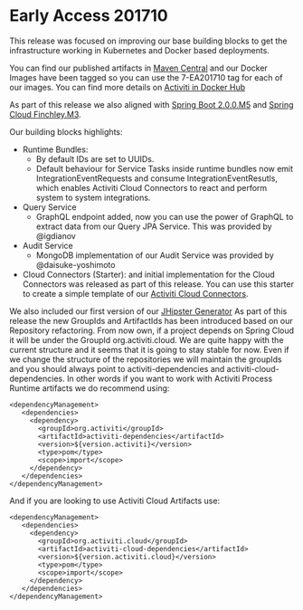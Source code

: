 # Early Access 201710

This release was focused on improving our base building blocks to get the infrastructure working in Kubernetes and Docker based deployments.

You can find our published artifacts in [Maven Central](http://search.maven.org/#search|ga|1|activiti-cloud) and our Docker Images have been tagged so you can use the 7-EA201710 tag for each of our images. You can find more details on [Activiti in Docker Hub](https://hub.docker.com/u/activiti/)

As part of this release we also aligned with [Spring Boot 2.0.0.M5](https://github.com/spring-projects/spring-boot/wiki/Spring-Boot-2.0.0-M5-Release-Notes) and [Spring Cloud Finchley.M3](https://github.com/spring-projects/spring-cloud/wiki/Spring-Cloud-Finchley-Release-Notes).

Our building blocks highlights:

* Runtime Bundles:
  * By default IDs are set to UUIDs.
  * Default behaviour for Service Tasks inside runtime bundles now emit IntegrationEventRequests and consume IntegrationEventResutls, which enables Activiti Cloud Connectors to react and perform system to system integrations.
* Query Service
  * GraphQL endpoint added, now you can use the power of GraphQL to extract data from our Query JPA Service. This was provided by @igdianov
* Audit Service
  * MongoDB implementation of our Audit Service was provided by @daisuke-yoshimoto
* Cloud Connectors \(Starter\): and initial implementation for the Cloud Connectors was released as part of this release. You can use this starter to create a simple template of our [Activiti Cloud Connectors](https://github.com/Activiti/activiti-cloud-connectors).

We also included our first version of our [JHipster Generator](https://github.com/Activiti/generator-jhipster-activiti) As part of this release the new GroupIds and ArtifactIds has been introduced based on our Repository refactoring. From now own, if a project depends on Spring Cloud it will be under the GroupId org.activiti.cloud. We are quite happy with the current structure and it seems that it is going to stay stable for now. Even if we change the structure of the repositories we will maintain the groupIds and you should always point to activiti-dependencies and activiti-cloud-dependencies. In other words if you want to work with Activiti Process Runtime artifacts we do recommend using:

```text
<dependencyManagement>
   <dependencies>
     <dependency>
       <groupId>org.activiti</groupId>
       <artifactId>activiti-dependencies</artifactId>
       <version>${version.activiti}</version>
       <type>pom</type>
       <scope>import</scope>
     </dependency>
   </dependencies>
</dependencyManagement>
```

And if you are looking to use Activiti Cloud Artifacts use:

```text
<dependencyManagement>
   <dependencies>
     <dependency>
       <groupId>org.activiti.cloud</groupId>
       <artifactId>activiti-cloud-dependencies</artifactId>
       <version>${version.activiti.cloud}</version>
       <type>pom</type>
       <scope>import</scope>
     </dependency>
   </dependencies>
</dependencyManagement>
```

